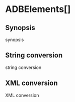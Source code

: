 <h1 class="converter">ADBElements[]</h1>

## Synopsis

synopsis

## String conversion

string conversion

## XML conversion

XML conversion

